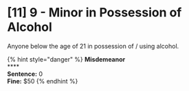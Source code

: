 # \[11] 9 - Minor in Possession of Alcohol

Anyone below the age of 21 in possession of / using alcohol.

{% hint style="danger" %}
**Misdemeanor**\
****\
**Sentence:** 0\
**Fine:** $50
{% endhint %}
